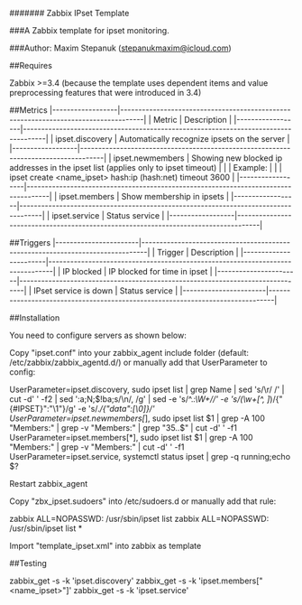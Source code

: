 ####### Zabbix IPset Template

###A Zabbix template for ipset monitoring.

###Author: Maxim Stepanuk (stepanukmaxim@icloud.com)

##Requires

Zabbix >=3.4 (because the template uses dependent items and value preprocessing features that were introduced in 3.4)

##Metrics
|------------------|------------------------------------------------------------------------------------|
|      Metric      | Description                                                                        |
|------------------|------------------------------------------------------------------------------------|
| ipset.discovery  | Automatically recognize ipsets on the server                                       |
|------------------|------------------------------------------------------------------------------------|
| ipset.newmembers | Showing new blocked ip addresses in the ipset list (applies only to ipset timeout) |
|                  | Example:                                                                           |
|                  | ipset create <name_ipset> hash:ip (hash:net) timeout 3600                          |
|------------------|------------------------------------------------------------------------------------|
| ipset.members    | Show membership in ipsets                                                          |
|------------------|------------------------------------------------------------------------------------|
| ipset.service    | Status service                                                                     |
|------------------|------------------------------------------------------------------------------------|

##Triggers
|-----------------------|-------------------------------------------------------------------------------|
|     Trigger           |  Description                                                                  |
|-----------------------|-------------------------------------------------------------------------------|
| IP blocked            | IP blocked for time in ipset                                                  |
|-----------------------|-------------------------------------------------------------------------------|
| IPset service is down | Status service                                                                |
|-----------------------|-------------------------------------------------------------------------------|

##Installation

You need to configure servers as shown below:

Copy "ipset.conf" into your zabbix_agent include folder (default: /etc/zabbix/zabbix_agentd.d/) or manually add that UserParameter to config:

UserParameter=ipset.discovery, sudo ipset list | grep Name | sed 's/\r/ /' | cut -d' ' -f2 | sed ':a;N;$!ba;s/\n/, /g' | sed -e 's/^.*:\W\+//' -e 's/\(\w\+[^, ]*\)/{"{#IPSET}":"\1"}/g' -e 's/.*/{"data":[\0]}/'
UserParameter=ipset.newmembers[*], sudo ipset list $1 | grep -A 100 "Members:" | grep -v "Members:" | grep "35..$" | cut -d' ' -f1
UserParameter=ipset.members[*], sudo ipset list $1 | grep -A 100 "Members:" | grep -v "Members:" | cut -d' ' -f1
UserParameter=ipset.service, systemctl status ipset | grep -q running;echo $?

Restart zabbix_agent

Copy "zbx_ipset.sudoers" into /etc/sudoers.d or manually add that rule:

zabbix  ALL=NOPASSWD: /usr/sbin/ipset list
zabbix  ALL=NOPASSWD: /usr/sbin/ipset list *

Import "template_ipset.xml" into zabbix as template

##Testing

zabbix_get -s <ip> -k 'ipset.discovery'
zabbix_get -s <ip> -k 'ipset.members["<name_ipset>"]'
zabbix_get -s <ip> -k 'ipset.service'

